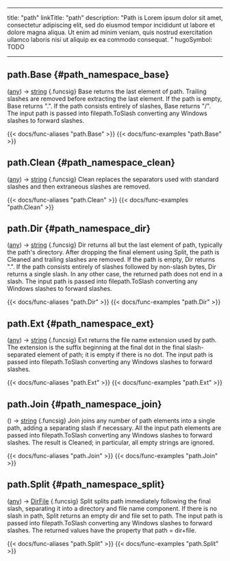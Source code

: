 




---
title: "path"
linkTitle: "path"
description: "Path is Lorem ipsum dolor sit amet, consectetur adipiscing elit, sed do eiusmod tempor incididunt ut labore et dolore magna aliqua. Ut enim ad minim veniam, quis nostrud exercitation ullamco laboris nisi ut aliquip ex ea commodo consequat. "
hugoSymbol: TODO




---















## path.Base {#path_namespace_base}

\([any](/documentation/reference/gotypes/#any)\) → [string](/documentation/reference/gotypes/#string)
{.funcsig}
Base returns the last element of path.
Trailing slashes are removed before extracting the last element.
If the path is empty, Base returns ".".
If the path consists entirely of slashes, Base returns "/".
The input path is passed into filepath.ToSlash converting any Windows slashes
to forward slashes.


{{< docs/func-aliases "path.Base" >}}
{{< docs/func-examples "path.Base" >}}







## path.Clean {#path_namespace_clean}

\([any](/documentation/reference/gotypes/#any)\) → [string](/documentation/reference/gotypes/#string)
{.funcsig}
Clean replaces the separators used with standard slashes and then
extraneous slashes are removed.


{{< docs/func-aliases "path.Clean" >}}
{{< docs/func-examples "path.Clean" >}}







## path.Dir {#path_namespace_dir}

\([any](/documentation/reference/gotypes/#any)\) → [string](/documentation/reference/gotypes/#string)
{.funcsig}
Dir returns all but the last element of path, typically the path's directory.
After dropping the final element using Split, the path is Cleaned and trailing
slashes are removed.
If the path is empty, Dir returns ".".
If the path consists entirely of slashes followed by non-slash bytes, Dir
returns a single slash. In any other case, the returned path does not end in a
slash.
The input path is passed into filepath.ToSlash converting any Windows slashes
to forward slashes.


{{< docs/func-aliases "path.Dir" >}}
{{< docs/func-examples "path.Dir" >}}







## path.Ext {#path_namespace_ext}

\([any](/documentation/reference/gotypes/#any)\) → [string](/documentation/reference/gotypes/#string)
{.funcsig}
Ext returns the file name extension used by path.
The extension is the suffix beginning at the final dot
in the final slash-separated element of path;
it is empty if there is no dot.
The input path is passed into filepath.ToSlash converting any Windows slashes
to forward slashes.


{{< docs/func-aliases "path.Ext" >}}
{{< docs/func-examples "path.Ext" >}}







## path.Join {#path_namespace_join}

\([](/documentation/reference/objects//)\) → [string](/documentation/reference/gotypes/#string)
{.funcsig}
Join joins any number of path elements into a single path, adding a
separating slash if necessary. All the input
path elements are passed into filepath.ToSlash converting any Windows slashes
to forward slashes.
The result is Cleaned; in particular,
all empty strings are ignored.


{{< docs/func-aliases "path.Join" >}}
{{< docs/func-examples "path.Join" >}}







## path.Split {#path_namespace_split}

\([any](/documentation/reference/gotypes/#any)\) → [DirFile](/documentation/reference/objects//dirfile)
{.funcsig}
Split splits path immediately following the final slash,
separating it into a directory and file name component.
If there is no slash in path, Split returns an empty dir and
file set to path.
The input path is passed into filepath.ToSlash converting any Windows slashes
to forward slashes.
The returned values have the property that path = dir+file.


{{< docs/func-aliases "path.Split" >}}
{{< docs/func-examples "path.Split" >}}





